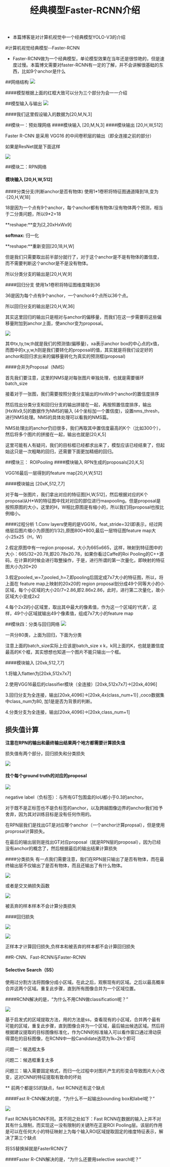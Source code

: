 ﻿---
layout: post
title:  "经典模型Faster-RCNN介绍"
data: 星期二, 17. 三月 2020 03:48下午 
categories: 视觉
tags: 经典模型
---
* 本篇博客是对计算机视觉中一个经典模型YOLO-V3的介绍

#计算机视觉经典模型--Faster-RCNN


* Faster-RCNN做为一个经典模型，单论模型效果在当年还是很惊艳的，但是速度过慢。本篇博文需要对faster-RCNN有一定的了解，并不会讲解很基础的东西，比如9个anchor是什么

##网络结构
![](https://github.com/LLLibra/LLLibra.github.io/raw/master/_posts/imgs/20200317-155605.png)


####模型根据上面的红框大致可以分为三个部分为会一一介绍

##模型输入与输出
![](https://github.com/LLLibra/LLLibra.github.io/raw/master/_posts/imgs/20200317-155709.png)

####我们这里假设输入的数据为[20,M,N,3]

##模块一：预处理网络
####模块输入  [20,M,N,3]
####模块输出  [20,H,W,512]

Faster R-CNN 是采用 VGG16 的中间卷积层的输出（即全连接之前的部分）

如果是ResNet就是下面这样

![](https://github.com/LLLibra/LLLibra.github.io/raw/master/_posts/imgs/20200318-093417.png)

##模块二：RPN网络
#### 模块输入 [20,H,W,512]


####分类分支(判断anchor是否有物体)
使用1*1卷积将特征图通道降到18,变为·[20,H,W,18]
>
18是因为一个点有9个anchor，每个anchor都有有物体/没有物体两个预测，相当于二分类问题，所以9*2=18


**reshape:**变为[2,20xHxWx9] 

**softmax:** 归一化

**reshape:**重新变回[20,18,H,W]

但是我们只需要取出前半部分就行了，对于这个anchor是不是有物体的置信度，而不需要判断这个anchor是不是没有物体。

所以分类分支的输出是[20,H,W,9]

####回归分支
使用1x1卷积将特征图维度降到36
>
36是因为每个点有9个anchor，一个anchor4个点所以36个点。

所以回归分支的输出是[20,H,W,36]

>
其实这里回归的输出只是相对与anchor的偏移量，而我们在这一步需要将这些偏移量附加到anchor上面，使anchor变为proposal。
>
![](https://github.com/LLLibra/LLLibra.github.io/raw/master/_posts/imgs/20200317-233802.png)
>
其中tx,ty,tw,th就是我们的预测值(偏移量)，xa表示anchor box的中心点的x值，而图中的x,y,w,h则是我们要转化的proposal的值，其实就是将我们设定好的anchor和回归求出来的偏移量转化为真实的预测框(proposal)

####合并为Proposal（NMS）

首先我们要注意，这里的NMS是对每张图片单独处理，也就是需要循环batch_size

接着对于一张图，我们需要按照分类分支输出的HxWx9个anchor的置信度排序

然后找出分类分支和回归分支的输出拼接在一起，再按照置信度排序，输出[HxWx9,5]的数据作为NMS的输入 (4个坐标加一个置信度)，设置nms_thresh，进行NMS处理。NMS的具体处理可以看我的NMS篇。


NMS处理出的anchor仍旧很多，我们再取其中置信度最高的K个（比如300个），然后将多个图片的拼接在一起，输出也就是[20,K,5]

>
这里可能有人有疑问，我们的目标框已经都求出来了，模型应该已经结束了，但起始这只是一次粗略的回归，还需要下面更加精细的回归。


##模块三： ROIPooling
####模块输入 
RPN生成的proposals[20,K,5]

VGG16最后一层得到的feature map[20,H,W,512]

####模块输出
[20xK,512,7,7]


>
对于每一张图片，我们拿出对应的特征图[H,W,512]，然后根据对应的K个proposal从H*W的特征图中找对对应的部位进行maxpooling。但是proposal是按照原图的大小，这里的H，W相比原图是有缩小的，所以我们将proposal也按比例缩小。

####过程分析
1.Conv layers使用的是VGG16，feat_stride=32(即表示，经过网络层后图片缩小为原图的1/32),原图800*800,最后一层特征图feature map大小:25x25（H，W）

2.假定原图中有一region proposal，大小为665x665，这样，映射到特征图中的大小：665/32=20.78,即20.78x20.78，如果你看过Caffe的Roi Pooling的C++源码，在计算的时候会进行取整操作，于是，进行所谓的第一次量化，即映射的特征图大小为20*20

3.假定pooled_w=7,pooled_h=7,即pooling后固定成7x7大小的特征图，所以，将上面在 feature map上映射的20x20的 region  proposal划分成49个同等大小的小区域，每个小区域的大小20/7=2.86,即2.86x2.86，此时，进行第二次量化，故小区域大小变成2x2

4.每个2x2的小区域里，取出其中最大的像素值，作为这一个区域的‘代表’，这样，49个小区域就输出49个像素值，组成7x7大小的feature map

##模块四：分类与回归网络
![](https://github.com/LLLibra/LLLibra.github.io/raw/master/_posts/imgs/20200317-162051.png)

一共分80类，上面为回归，下面为分类

注意上面的batch_size实际上应该是batch_size x k，k同上面的K，也就是置信度最高的K个框，其实想想也知道一个图片不能只输出一个框。 

####模块输入  [20xk,512,7,7]

1.将输入flatten为[20xk,512x7x7]

2.使用VGG16最后的classifier模块（全连接）[20xk,512x7x7]->[20xk,4096]

3.回归分支为全连接，输出[20xk,4096]->[20xk,4x(class_num+1)] ,coco数据集中class_num为80, 加1是是否为背景的判断。

4.分类分支为全连接，输出[20xk,4096]->[20xk,class_num+1]


## 损失值计算

**注意在RPN的输出和最终输出结果两个地方都需要计算损失值**

损失值有两个部分，回归损失和分类损失

![](https://github.com/LLLibra/LLLibra.github.io/raw/master/_posts/imgs/20200318-093803.png)

#### 找个每个ground truth的对应的proposal

![](https://github.com/LLLibra/LLLibra.github.io/raw/master/_posts/imgs/20200318-101123.png)

negative label（负标签）：与所有GT包围盒的IoU都小于0.3的anchor。

对于既不是正标签也不是负标签的anchor，以及跨越图像边界的anchor我们给予舍弃，因为其对训练目标是没有任何作用的。

>
在RPN层我们是找出GT是对应哪个anchor（一个anchor计算propsal），但是使用proprosal计算损失。
>
在最后的输出层则是找出GT对应proposal（就是RPN层的proposal），因为已经没有anchor的概念了，然后根据最后的输出结果计算损失

####分类损失
有一点我们需要注意，我们在RPN层只输出了是否有物体，而在最终输出层不仅输出了是否有物体，而且还输出了有什么物体。

![](https://github.com/LLLibra/LLLibra.github.io/raw/master/_posts/imgs/20200318-094042.png)

或者是交叉熵损失函数

![](https://github.com/LLLibra/LLLibra.github.io/raw/master/_posts/imgs/20200318-094845.png)

>
被丢弃的样本样本不会计算分类损失

####回归损失

![](https://github.com/LLLibra/LLLibra.github.io/raw/master/_posts/imgs/20200318-093633.png)

![](https://github.com/LLLibra/LLLibra.github.io/raw/master/_posts/imgs/20200318-093641.png)

>
正样本才计算回归损失,负样本和被丢弃的样本都不会计算回归损失

##R-CNN、Fast-RCNN与Faster-RCNN

#### Selective Search（SS）

使用过分割方法将图像分成小区域。在此之后，观察现有的区域。之后以最高概率合并这两个区域。重复此步骤，直到所有图像合并为一个区域位置。

####RCNN解决的是，“为什么不用CNN做classification呢？”

![](https://github.com/LLLibra/LLLibra.github.io/raw/master/_posts/imgs/20200318-111728.png)

基于启发式的区域提取方法，用的方法是ss，查看现有的小区域，合并两个最有可能的区域，重复此步骤，直到图像合并为一个区域，最后输出候选区域。然后将根据建议提取的目标图像标准化，作为CNN的标准输入可以看作窗口通过滑动获得潜在的目标图像，在RCNN中一般Candidate选项为1k~2k个即可


问题一：候选框太多

问题二：候选框重复太多

问题三：输入需要固定格式，而归一化过程中对图片产生的形变会导致图片大小改变，这对CNN的特征提取有致命的坏处

** 前两个都是SS的缺点，fast RCNN还有这个缺点

####Fast R-CNN解决的是，“为什么不一起输出bounding box和label呢？”

![](https://github.com/LLLibra/LLLibra.github.io/raw/master/_posts/imgs/20200318-111423.png)

Fast RCNN与RCNN不同。其不同之处如下：Fast RCNN在数据的输入上并不对其有什么限制，而实现这一没有限制的关键所在正是ROI Pooling层。该层的作用是可以在任何大小的特征映射上为每个输入ROI区域提取固定的维度特征表示，解决了第三个缺点

将SS替换掉就是FasterRCNN了

####Faster R-CNN解决的是，“为什么还要用selective search呢？”













